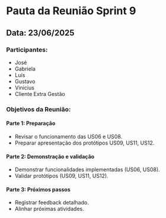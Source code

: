 # Pauta da Reunião Sprint 9

## Data: 23/06/2025

### Participantes:
- José
- Gabriela
- Luís
- Gustavo
- Vinicius
- Cliente Extra Gestão

### Objetivos da Reunião:

#### Parte 1: Preparação
- Revisar o funcionamento das US06 e US08.
- Preparar apresentação dos protótipos US09, US11, US12.

#### Parte 2: Demonstração e validação
- Demonstrar funcionalidades implementadas (US06, US08).
- Validar protótipos (US09, US11, US12).

#### Parte 3: Próximos passos
- Registrar feedback detalhado.
- Alinhar próximas atividades.